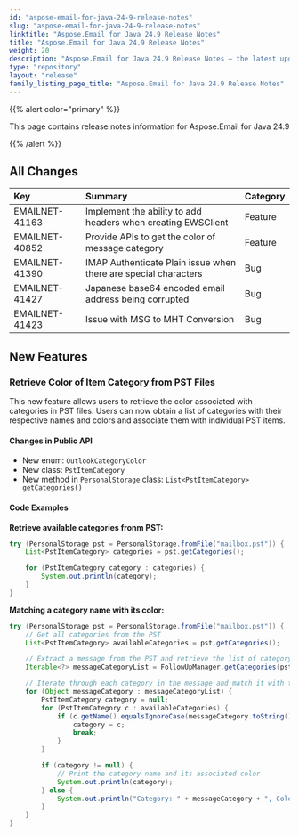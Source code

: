 ```yaml
---
id: "aspose-email-for-java-24-9-release-notes"
slug: "aspose-email-for-java-24-9-release-notes"
linktitle: "Aspose.Email for Java 24.9 Release Notes"
title: "Aspose.Email for Java 24.9 Release Notes"
weight: 20
description: "Aspose.Email for Java 24.9 Release Notes – the latest updates and fixes."
type: "repository"
layout: "release"
family_listing_page_title: "Aspose.Email for Java 24.9 Release Notes"
---
```


{{% alert color="primary" %}}

This page contains release notes information for Aspose.Email for Java 24.9

{{% /alert %}}

## **All Changes**

|**Key**|**Summary**|**Category**|
| :- | :- | :- |
|EMAILNET-41163|Implement the ability to add headers when creating EWSClient|Feature|
|EMAILNET-40852|Provide APIs to get the color of message category|Feature|
|EMAILNET-41390|IMAP Authenticate Plain issue when there are special characters|Bug|
|EMAILNET-41427|Japanese base64 encoded email address being corrupted|Bug|
|EMAILNET-41423|Issue with MSG to MHT Conversion|Bug|

## **New Features**

### Retrieve Color of Item Category from PST Files

This new feature allows users to retrieve the color associated with categories in PST files. 
Users can now obtain a list of categories with their respective names and colors and associate them with individual PST items.

#### Changes in Public API

- New enum: `OutlookCategoryColor`
- New class: `PstItemCategory`
- New method in `PersonalStorage` class: `List<PstItemCategory> getCategories()`

#### Code Examples

**Retrieve available categories fronm PST:**

```java
try (PersonalStorage pst = PersonalStorage.fromFile("mailbox.pst")) {
    List<PstItemCategory> categories = pst.getCategories();

    for (PstItemCategory category : categories) {
        System.out.println(category);
    }
}
```

**Matching a category name with its color:**

```java
try (PersonalStorage pst = PersonalStorage.fromFile("mailbox.pst")) {
    // Get all categories from the PST
    List<PstItemCategory> availableCategories = pst.getCategories();

    // Extract a message from the PST and retrieve the list of category names for the message
    Iterable<?> messageCategoryList = FollowUpManager.getCategories(pst.extractMessage(messageInfo));

    // Iterate through each category in the message and match it with the PST category list
    for (Object messageCategory : messageCategoryList) {
        PstItemCategory category = null;
        for (PstItemCategory c : availableCategories) {
            if (c.getName().equalsIgnoreCase(messageCategory.toString())) {
                category = c;
                break;
            }
        }

        if (category != null) {
            // Print the category name and its associated color
            System.out.println(category);
        } else {
            System.out.println("Category: " + messageCategory + ", Color: Not found");
        }
    }
}
```

